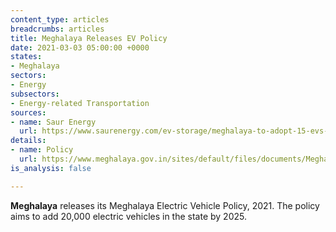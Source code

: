 ```yaml
---
content_type: articles
breadcrumbs: articles
title: Meghalaya Releases EV Policy
date: 2021-03-03 05:00:00 +0000
states:
- Meghalaya
sectors:
- Energy
subsectors:
- Energy-related Transportation
sources:
- name: Saur Energy
  url: https://www.saurenergy.com/ev-storage/meghalaya-to-adopt-15-evs-by-2025-under-ev-policy-2021
details:
- name: Policy
  url: https://www.meghalaya.gov.in/sites/default/files/documents/Meghalaya_Electric_vehicle_policy_2021.pdf
is_analysis: false

---
```

**Meghalaya** releases its Meghalaya Electric Vehicle Policy, 2021. The policy aims to add 20,000 electric vehicles in the state by 2025.